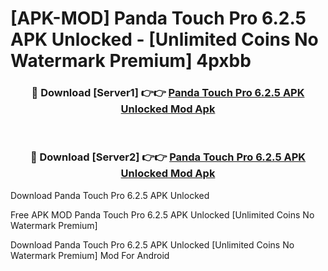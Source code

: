 # [APK-MOD] Panda Touch Pro 6.2.5 APK Unlocked - [Unlimited Coins No Watermark Premium] 4pxbb



<div align="center">
<h3>🔴 Download [Server1] 👉👉 <a href="https://momento.my/?title=Panda_Touch_Pro_6.2.5_APK_Unlocked">Panda Touch Pro 6.2.5 APK Unlocked Mod Apk</a></h3><br>

<h3>🔴 Download [Server2] 👉👉 <a href="https://momento.my/?title=Panda_Touch_Pro_6.2.5_APK_Unlocked">Panda Touch Pro 6.2.5 APK Unlocked Mod Apk</a></h3>
</div>



Download Panda Touch Pro 6.2.5 APK Unlocked 

Free APK MOD Panda Touch Pro 6.2.5 APK Unlocked [Unlimited Coins No Watermark Premium]

Download Panda Touch Pro 6.2.5 APK Unlocked [Unlimited Coins No Watermark Premium] Mod For Android
